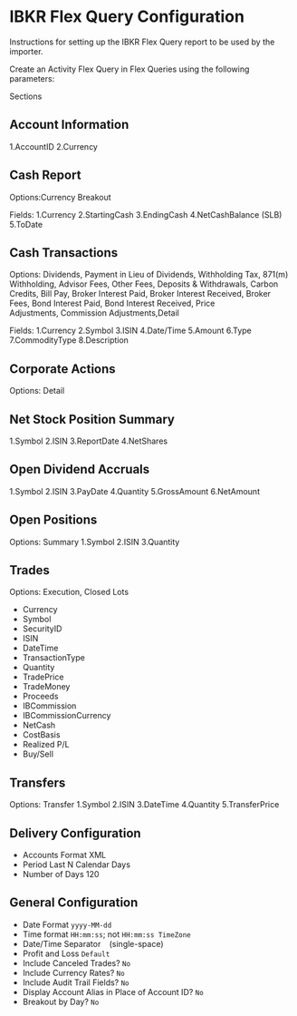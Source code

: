 # IBKR Flex Query Configuration

Instructions for setting up the IBKR Flex Query report to be used by the importer.

Create an Activity Flex Query in Flex Queries using the following parameters:

Sections

## Account Information
1.AccountID
2.Currency

## Cash Report

Options:Currency Breakout

Fields:
1.Currency
2.StartingCash
3.EndingCash
4.NetCashBalance (SLB)
5.ToDate

## Cash Transactions

Options:
Dividends, Payment in Lieu of Dividends, Withholding Tax, 871(m) Withholding, Advisor Fees, Other Fees, Deposits & Withdrawals, Carbon Credits, Bill Pay, Broker Interest Paid, Broker Interest Received, Broker Fees, Bond Interest Paid, Bond Interest Received, Price Adjustments, Commission Adjustments,Detail

Fields:
1.Currency
2.Symbol
3.ISIN
4.Date/Time
5.Amount
6.Type
7.CommodityType
8.Description

## Corporate Actions

Options: Detail

## Net Stock Position Summary
1.Symbol
2.ISIN
3.ReportDate
4.NetShares

## Open Dividend Accruals
1.Symbol
2.ISIN
3.PayDate
4.Quantity
5.GrossAmount
6.NetAmount

## Open Positions
Options: Summary
1.Symbol
2.ISIN
3.Quantity

## Trades
Options: Execution, Closed Lots

- Currency
- Symbol
- SecurityID
- ISIN
- DateTime
- TransactionType
- Quantity
- TradePrice
- TradeMoney
- Proceeds
- IBCommission
- IBCommissionCurrency
- NetCash
- CostBasis
- Realized P/L
- Buy/Sell

## Transfers
Options: Transfer
1.Symbol
2.ISIN
3.DateTime
4.Quantity
5.TransferPrice


## Delivery Configuration
- Accounts Format XML
- Period Last N Calendar Days
- Number of Days 120


## General Configuration
- Date Format `yyyy-MM-dd`
- Time format `HH:mm:ss`; not `HH:mm:ss TimeZone`
- Date/Time Separator ` ` (single-space)
- Profit and Loss `Default`
- Include Canceled Trades? `No`
- Include Currency Rates? `No`
- Include Audit Trail Fields? `No`
- Display Account Alias in Place of Account ID? `No`
- Breakout by Day? `No`
